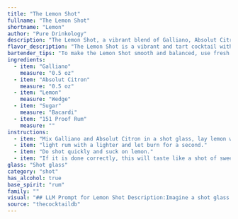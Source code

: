```yaml
---
title: "The Lemon Shot"
fullname: "The Lemon Shot"
shortname: "Lemon"
author: "Pure Drinkology"
description: "The Lemon Shot, a vibrant blend of Galliano, Absolut Citron, lemon, sugar, and 151 proof rum, belongs to the **Shooter** family. This high-proof, punchy cocktail likely originated in the late 20th century, reflecting the era's love for bold flavors and quick, potent drinks. "
flavor_description: "The Lemon Shot is a vibrant and tart cocktail with a powerful kick. The sweet anise notes of Galliano blend harmoniously with the citrusy zing of Absolut Citron and fresh lemon. The sugar balances the acidity, while the 151 Proof Rum adds a fiery finish.  Expect a bold and memorable flavor experience. "
bartender_tips: "To make the Lemon Shot smooth and balanced, use fresh lemon juice and a good quality sugar syrup.  Don't be afraid to adjust the ratios to your taste, but start with a 1:1:1:1 ratio of Galliano, Citron, lemon juice, and sugar syrup.  A tiny dash of 151 proof rum adds a fiery kick, but use it sparingly for maximum effect.  Shake well with ice and strain into a shot glass. "
ingredients:
  - item: "Galliano"
    measure: "0.5 oz"
  - item: "Absolut Citron"
    measure: "0.5 oz"
  - item: "Lemon"
    measure: "Wedge"
  - item: "Sugar"
    measure: "Bacardi"
  - item: "151 Proof Rum"
    measure: ""
instructions:
  - item: "Mix Galliano and Absolut Citron in a shot glass, lay lemon wedge sprinkled with sugar over glass and pour a rum over wedge and glass."
  - item: "light rum with a lighter and let burn for a second."
  - item: "Do shot quickly and suck on lemon."
  - item: "If it is done correctly, this will taste like a shot of sweet lemonade."
glass: "Shot glass"
category: "shot"
has_alcohol: true
base_spirit: "rum"
family: ""
visual: "## LLM Prompt for Lemon Shot Description:Imagine a shot glass filled with a vibrant, almost fluorescent yellow liquid.  It's layered with a distinct gradient, starting with a bright, almost translucent yellow at the top, gradually transitioning into a richer, deeper yellow towards the bottom.  The surface is crowned with a delicate, almost shimmering layer of bubbles, reminiscent of champagne.  A thin sliver of fresh lemon peel, strategically placed on the edge of the glass, releases a subtle aroma of citrus.  The entire composition, although small in size, radiates energy and a sense of playful sophistication.  **Describe this scene using evocative language and sensory details.  Focus on the colors, textures, and aromas that contribute to the overall impression of the Lemon Shot.** "
source: "thecocktaildb"
---
```


